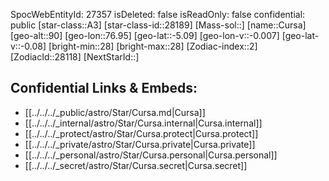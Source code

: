 ﻿---
location: [-5.09,-76.95,90]
type: Star
tags:
- astro/Star

---
SpocWebEntityId: 27357
isDeleted: false
isReadOnly: false
confidential: public
[star-class::A3]
[star-class-id::28189]
[Mass-sol::]
[name::Cursa]
[geo-alt::90]
[geo-lon::76.95]
[geo-lat::-5.09]
[geo-lon-v::-0.007]
[geo-lat-v::-0.08]
[bright-min::28]
[bright-max::28]
[Zodiac-index::2]
[ZodiacId::28118]
[NextStarId::]



## Confidential Links & Embeds: 
- [[../../../_public/astro/Star/Cursa.md|Cursa]] 
- [[../../../_internal/astro/Star/Cursa.internal|Cursa.internal]] 
- [[../../../_protect/astro/Star/Cursa.protect|Cursa.protect]] 
- [[../../../_private/astro/Star/Cursa.private|Cursa.private]] 
- [[../../../_personal/astro/Star/Cursa.personal|Cursa.personal]] 
- [[../../../_secret/astro/Star/Cursa.secret|Cursa.secret]]

